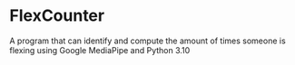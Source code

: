 # FlexCounter
A program that can identify and compute the amount of times someone is flexing using Google MediaPipe and Python 3.10 
